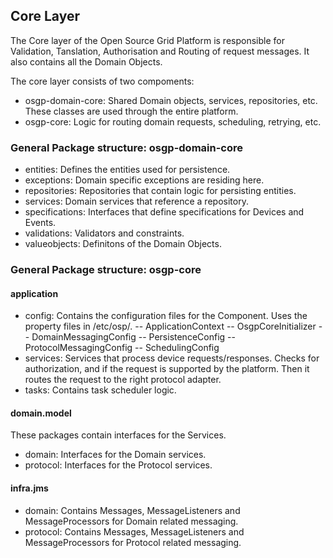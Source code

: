 ## Core Layer

The Core layer of the Open Source Grid Platform is responsible for Validation, Tanslation, Authorisation and Routing of request messages. It also contains all the Domain Objects.

The core layer consists of two compoments:

- osgp-domain-core: Shared Domain objects, services, repositories, etc. These classes are used through the entire platform.
- osgp-core: Logic for routing domain requests, scheduling, retrying, etc.

### General Package structure: osgp-domain-core

- entities: Defines the entities used for persistence.
- exceptions: Domain specific exceptions are residing here.
- repositories: Repositories that contain logic for persisting entities.
- services: Domain services that reference a repository.
- specifications: Interfaces that define specifications for Devices and Events.
- validations: Validators and constraints.
- valueobjects: Definitons of the Domain Objects.

### General Package structure: osgp-core

#### application
- config: Contains the configuration files for the Component. Uses the property files in /etc/osp/.
-- ApplicationContext
-- OsgpCoreInitializer
-- DomainMessagingConfig
-- PersistenceConfig
-- ProtocolMessagingConfig
-- SchedulingConfig
- services: Services that process device requests/responses. Checks for authorization, and if the request is supported by the platform. Then it routes the request to the right protocol adapter.
- tasks: Contains task scheduler logic.

#### domain.model
These packages contain interfaces for the Services.
- domain: Interfaces for the Domain services.
- protocol: Interfaces for the Protocol services.

#### infra.jms
- domain: Contains Messages, MessageListeners and MessageProcessors for Domain related messaging.
- protocol: Contains Messages, MessageListeners and MessageProcessors for Protocol related messaging.


